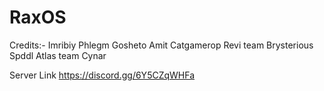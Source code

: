 # RaxOS

Credits:-
Imribiy
Phlegm
Gosheto
Amit
Catgamerop 
Revi team
Brysterious
Spddl
Atlas team
Cynar

Server Link https://discord.gg/6Y5CZqWHFa
